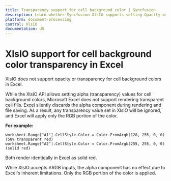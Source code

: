 ```yaml
---
title: Transparency support for cell background color | Syncfusion
description: Learn whether Syncfusion XlsIO supports setting Opacity or transparency for cell background colors in Excel.
platform: document-processing
control: XlsIO
documentation: UG
---
```


# XlsIO support for cell background color transparency in Excel    

XlsIO does not support opacity or transparency for cell background colors in Excel.

While the XlsIO API allows setting alpha (transparency) values for cell background colors, Microsoft Excel does not support rendering transparent cell fills. Excel silently discards the alpha component during rendering and file saving. As a result, any transparency value set in XlsIO will be ignored, and Excel will apply only the RGB portion of the color. 

**For example:**
~~~
worksheet.Range["A1"].CellStyle.Color = Color.FromArgb(128, 255, 0, 0) (50% transparent red)
worksheet.Range["A2"].CellStyle.Color = Color.FromArgb(255, 255, 0, 0) (solid red)
~~~

Both render identically in Excel as solid red.

While XlsIO accepts ARGB inputs, the alpha component has no effect due to Excel's inherent limitations. Only the RGB portion of the color is applied.